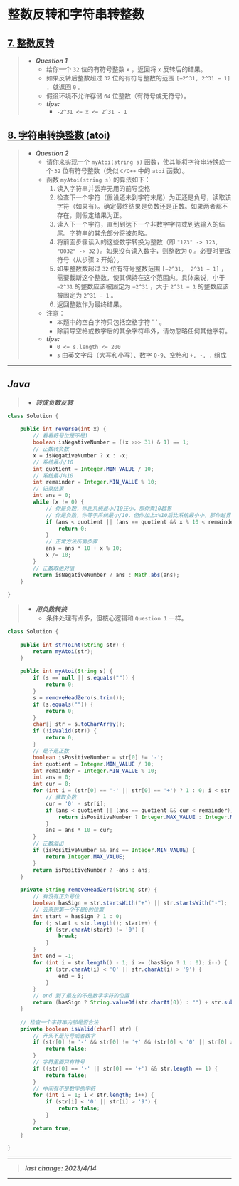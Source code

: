 # 整数反转和字符串转整数

## [7. 整数反转](https://leetcode.cn/problems/reverse-integer/)

> - ***Question 1***
>   - 给你一个 `32` 位的有符号整数 `x` ，返回将 `x` 反转后的结果。
>   - 如果反转后整数超过 `32` 位的有符号整数的范围 `[−2^31, 2^31 − 1]` ，就返回 `0` 。
>   - 假设环境不允许存储 `64` 位整数（有符号或无符号）。
>   - ***tips:***
>     - `-2^31 <= x <= 2^31 - 1`

## [8. 字符串转换整数 (atoi)](https://leetcode.cn/problems/string-to-integer-atoi/)

> - ***Question 2***
>   - 请你来实现一个 `myAtoi(string s)` 函数，使其能将字符串转换成一个 `32` 位有符号整数（类似 `C/C++` 中的 `atoi` 函数）。
>   - 函数 `myAtoi(string s)` 的算法如下：
>     1. 读入字符串并丢弃无用的前导空格
>     2. 检查下一个字符（假设还未到字符末尾）为正还是负号，读取该字符（如果有）。确定最终结果是负数还是正数。如果两者都不存在，则假定结果为正。
>     3. 读入下一个字符，直到到达下一个非数字字符或到达输入的结尾。字符串的其余部分将被忽略。
>     4. 将前面步骤读入的这些数字转换为整数（即 `"123" -> 123, "0032" -> 32` ）。如果没有读入数字，则整数为 `0` 。必要时更改符号（从步骤 `2` 开始）。
>     5. 如果整数数超过 `32` 位有符号整数范围 `[−2^31,  2^31 − 1]` ，需要截断这个整数，使其保持在这个范围内。具体来说，小于 `−2^31` 的整数应该被固定为 `−2^31` ，大于 `2^31 − 1` 的整数应该被固定为 `2^31 − 1` 。
>     6. 返回整数作为最终结果。
>   - 注意：
>     - 本题中的空白字符只包括空格字符 ' ' 。
>     - 除前导空格或数字后的其余字符串外，请勿忽略任何其他字符。
>   - ***tips:***
>     - `0 <= s.length <= 200`
>     - `s` 由英文字母（大写和小写）、数字 `0-9`、空格和 `+, -, .` 组成

---

## *Java*

> - ***转成负数反转***

```java
class Solution {
    
    public int reverse(int x) {
        // 看看符号位是不是1
        boolean isNegativeNumber = ((x >>> 31) & 1) == 1;
        // 正数转负数
        x = isNegativeNumber ? x : -x;
        // 系统最小/10
        int quotient = Integer.MIN_VALUE / 10;
        // 系统最小%10
        int remainder = Integer.MIN_VALUE % 10;
        // 记录结果
        int ans = 0;
        while (x != 0) {
            // 你是负数，你比系统最小/10还小，那你乘10越界
            // 你是负数，你等于系统最小/10，但你加上x%10后比系统最小小，那你越界
            if (ans < quotient || (ans == quotient && x % 10 < remainder)) {
                return 0;
            }
            // 正常方法所需步骤
            ans = ans * 10 + x % 10;
            x /= 10;
        }
        // 正数取绝对值
        return isNegativeNumber ? ans : Math.abs(ans);
    }
    
}
```

> - ***用负数转换***
>   - 条件处理有点多，但核心逻辑和 `Question 1` 一样。

```java
class Solution {
    
    public int strToInt(String str) {
        return myAtoi(str);
    }
    
    public int myAtoi(String s) {
        if (s == null || s.equals("")) {
            return 0;
        }
        s = removeHeadZero(s.trim());
        if (s.equals("")) {
            return 0;
        }
        char[] str = s.toCharArray();
        if (!isValid(str)) {
            return 0;
        }
        // 是不是正数
        boolean isPositiveNumber = str[0] != '-';
        int quotient = Integer.MIN_VALUE / 10;
        int remainder = Integer.MIN_VALUE % 10;
        int ans = 0;
        int cur = 0;
        for (int i = (str[0] == '-' || str[0] == '+') ? 1 : 0; i < str.length; i++) {
            // 获取负数
            cur = '0' - str[i];
            if (ans < quotient || (ans == quotient && cur < remainder)) {
                return isPositiveNumber ? Integer.MAX_VALUE : Integer.MIN_VALUE;
            }
            ans = ans * 10 + cur;
        }
        // 正数溢出
        if (isPositiveNumber && ans == Integer.MIN_VALUE) {
            return Integer.MAX_VALUE;
        }
        return isPositiveNumber ? -ans : ans;
    }
    
    private String removeHeadZero(String str) {
        // 有没有正负号位
        boolean hasSign = str.startsWith("+") || str.startsWith("-");
        // 去来到第一个不是0的位置
        int start = hasSign ? 1 : 0;
        for (; start < str.length(); start++) {
            if (str.charAt(start) != '0') {
                break;
            }
        }
        int end = -1;
        for (int i = str.length() - 1; i >= (hasSign ? 1 : 0); i--) {
            if (str.charAt(i) < '0' || str.charAt(i) > '9') {
                end = i;
            }
        }
        // end 到了最左的不是数字字符的位置
        return (hasSign ? String.valueOf(str.charAt(0)) : "") + str.substring(start, end == -1 ? str.length() : end);
    }
    
    // 检查一个字符串内部是否合法
    private boolean isValid(char[] str) {
        // 开头不是符号或者数字
        if (str[0] != '-' && str[0] != '+' && (str[0] < '0' || str[0] > '9')) {
            return false;
        }
        // 字符里面只有符号
        if ((str[0] == '-' || str[0] == '+') && str.length == 1) {
            return false;
        }
        // 中间有不是数字的字符
        for (int i = 1; i < str.length; i++) {
            if (str[i] < '0' || str[i] > '9') {
                return false;
            }
        }
        return true;
    }
    
}
```

---

> ***last change: 2023/4/14***

---
